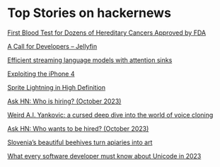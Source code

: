 # Top Stories on hackernews <br />
[First Blood Test for Dozens of Hereditary Cancers Approved by FDA](https://www.insideprecisionmedicine.com/topics/oncology/first-blood-test-for-dozens-of-hereditary-cancers-approved-by-fda/)

[A Call for Developers – Jellyfin](https://jellyfin.org/posts/a-call-for-developers/)

[Efficient streaming language models with attention sinks](https://github.com/mit-han-lab/streaming-llm)

[Exploiting the iPhone 4](https://axleos.com/exploiting-the-iphone-4-part-1-gaining-entry/)

[Sprite Lightning in High Definition](https://apod.nasa.gov/apod/ap231002.html)

[Ask HN: Who is hiring? (October 2023)]()

[Weird A.I. Yankovic: a cursed deep dive into the world of voice cloning](https://waxy.org/2023/10/weird-ai-yankovic-voice-cloning/)

[Ask HN: Who wants to be hired? (October 2023)]()

[Slovenia’s beautiful beehives turn apiaries into art](https://www.atlasobscura.com/articles/what-are-slovenian-beehouses)

[What every software developer must know about Unicode in 2023](https://tonsky.me/blog/unicode/)
